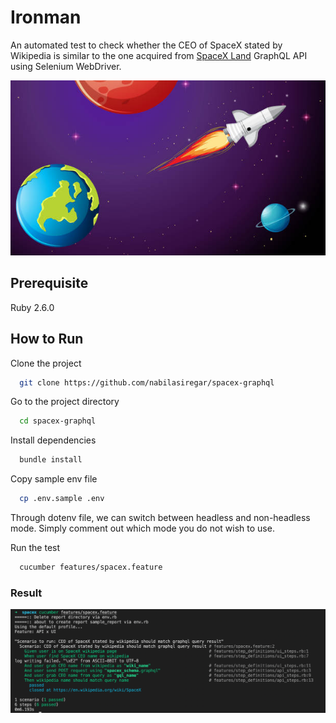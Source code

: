 # Ironman
An automated test to check whether the CEO of SpaceX stated by Wikipedia is similar to the one acquired from [SpaceX Land](https://spacex.land/) GraphQL API using Selenium WebDriver.

![alt text](features/data/rocket.jpeg)

## Prerequisite
Ruby 2.6.0

## How to Run
Clone the project

```bash
  git clone https://github.com/nabilasiregar/spacex-graphql
```

Go to the project directory

```bash
  cd spacex-graphql
```

Install dependencies

```bash
  bundle install
```

Copy sample env file

```bash
  cp .env.sample .env
```
Through dotenv file, we can switch between headless and non-headless mode. Simply comment out which mode you do not wish to use.

Run the test

```bash
  cucumber features/spacex.feature
```
### Result
![alt text](features/data/cucumber_result.png)
